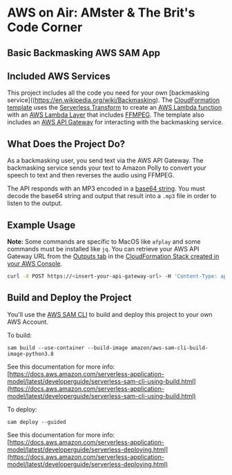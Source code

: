 # AWS on Air: AMster & The Brit's Code Corner
## Basic Backmasking AWS SAM App

## Included AWS Services
This project includes all the code you need for your own [backmasking service]((https://en.wikipedia.org/wiki/Backmasking). The [CloudFormation template](https://aws.amazon.com/cloudformation/resources/templates/) uses the [Serverless Transform](https://docs.aws.amazon.com/AWSCloudFormation/latest/UserGuide/transform-aws-serverless.html) to create an [AWS Lambda function](https://aws.amazon.com/lambda/) with an [AWS Lambda Layer](https://docs.aws.amazon.com/lambda/latest/dg/configuration-layers.html) that includes [FFMPEG](https://ffmpeg.org/). The template also includes an [AWS API Gateway](https://aws.amazon.com/api-gateway/) for interacting with the backmasking service.

## What Does the Project Do?
As a backmasking user, you send text via the AWS API Gateway. The backmasking service sends your text to Amazon Polly to convert your speech to text and then reverses the audio using FFMPEG.

The API responds with an MP3 encoded in a [base64 string](https://en.wikipedia.org/wiki/Base64). You must decode the base64 string and output that result into a `.mp3` file in order to listen to the output.

## Example Usage
**Note:** Some commands are specific to MacOS like `afplay` and some commands must be installed like `jq`.
You can retrieve your AWS API Gateway URL from the [Outputs tab](https://docs.aws.amazon.com/AWSCloudFormation/latest/UserGuide/outputs-section-structure.html) in the [CloudFormation Stack created in your AWS Console](https://console.aws.amazon.com/cloudformation).
```sh
curl -X POST https://<insert-your-api-gateway-url> -H 'Content-Type: application/json' -d ' {"message": "Please reverse this audio for me."}' | jq -r .audio | base64 -d > please.mp3 && afplay please.mp3
```

## Build and Deploy the Project
You'll use the [AWS SAM CLI](https://docs.aws.amazon.com/serverless-application-model/latest/developerguide/install-sam-cli.html) to build and deploy this project to your own AWS Account. 

To build:

`sam build --use-container --build-image amazon/aws-sam-cli-build-image-python3.8`

See this documentation for more info: [https://docs.aws.amazon.com/serverless-application-model/latest/developerguide/serverless-sam-cli-using-build.html](https://docs.aws.amazon.com/serverless-application-model/latest/developerguide/serverless-sam-cli-using-build.html)

To deploy:

`sam deploy --guided`

See this documentation for more info: [https://docs.aws.amazon.com/serverless-application-model/latest/developerguide/serverless-deploying.html](https://docs.aws.amazon.com/serverless-application-model/latest/developerguide/serverless-deploying.html)